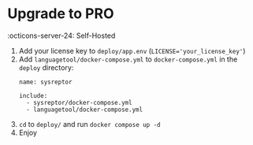 # Upgrade to PRO

:octicons-server-24: Self-Hosted

1. Add your license key to `deploy/app.env` (`LICENSE='your_license_key'`)
2. Add `languagetool/docker-compose.yml` to `docker-compose.yml` in the `deploy` directory:
   ```
   name: sysreptor

   include:
     - sysreptor/docker-compose.yml
     - languagetool/docker-compose.yml
   ```
3. `cd` to `deploy/` and run `docker compose up -d`
4. Enjoy
